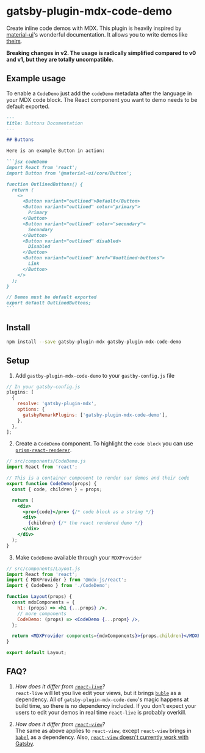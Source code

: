 # gatsby-plugin-mdx-code-demo

Create inline code demos with MDX. This plugin is heavily inspired by [material-ui](https://material-ui.com)'s wonderful documentation. It allows you to write demos like [theirs](https://material-ui.com/demos/buttons/).

**Breaking changes in v2. The usage is radically simplified compared to v0 and v1, but they are totally uncompatible.**

## Example usage

To enable a `CodeDemo` just add the `codeDemo` metadata after the language in your MDX code block. The React component you want to demo needs to be default exported.

````markdown
---
title: Buttons Documentation
---

## Buttons

Here is an example Button in action:

```jsx codeDemo
import React from 'react';
import Button from '@material-ui/core/Button';

function OutlinedButtons() {
  return (
    <>
      <Button variant="outlined">Default</Button>
      <Button variant="outlined" color="primary">
        Primary
      </Button>
      <Button variant="outlined" color="secondary">
        Secondary
      </Button>
      <Button variant="outlined" disabled>
        Disabled
      </Button>
      <Button variant="outlined" href="#outlined-buttons">
        Link
      </Button>
    </>
  );
}

// Demos must be default exported
export default OutlinedButtons;
```
````

## Install

```bash
npm install --save gatsby-plugin-mdx gatsby-plugin-mdx-code-demo
```

## Setup

1. Add `gastby-plugin-mdx-code-demo` to your `gastby-config.js` file

```jsx
// In your gatsby-config.js
plugins: [
  {
    resolve: 'gatsby-plugin-mdx',
    options: {
      gatsbyRemarkPlugins: ['gatsby-plugin-mdx-code-demo'],
    },
  },
];
```

2. Create a `CodeDemo` component. To highlight the `code block` you can use [`prism-react-renderer`](https://github.com/FormidableLabs/prism-react-renderer).

```jsx
// src/components/CodeDemo.js
import React from 'react';

// This is a container component to render our demos and their code
export function CodeDemo(props) {
  const { code, children } = props;

  return (
    <div>
      <pre>{code}</pre> {/* code block as a string */}
      <div>
        {children} {/* the react rendered demo */}
      </div>
    </div>
  );
}
```

3. Make `CodeDemo` available through your `MDXProvider`

```jsx
// src/components/Layout.js
import React from 'react';
import { MDXProvider } from '@mdx-js/react';
import { CodeDemo } from './CodeDemo';

function Layout(props) {
  const mdxComponents = {
    h1: (props) => <h1 {...props} />,
    // more components
    CodeDemo: (props) => <CodeDemo {...props} />,
  };

  return <MDXProvider components={mdxComponents}>{props.children}</MDXProvider>;
}

export default Layout;
```

## FAQ?

1. _How does it differ from [`react-live`](https://github.com/FormidableLabs/react-live)?_  
   `react-live` will let you live edit your views, but it brings [`buble`](https://github.com/bublejs/buble) as a dependency. All of `gatsby-plugin-mdx-code-demo`'s magic happens at build time, so there is no dependency included. If you don't expect your users to edit your demos in real time `react-live` is probably overkill.

2. _How does it differ from [`react-view`](https://github.com/uber/react-view)?_  
   The same as above applies to `react-view`, except `react-view` brings in [`babel`](https://github.com/babel/babel) as a dependency. Also, [`react-view` doesn't currently work with Gatsby](https://github.com/uber/react-view/issues/31).
